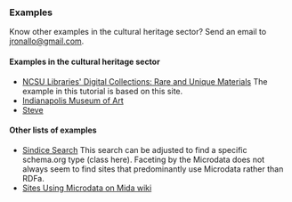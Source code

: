 ### Examples

Know other examples in the cultural heritage sector? 
Send an email to jronallo@gmail.com.

#### Examples in the cultural heritage sector

* [NCSU Libraries' Digital Collections: Rare and Unique Materials](http://d.lib.ncsu.edu/collections)
  The example in this tutorial is based on this site.
* [Indianapolis Museum of Art](http://www.imamuseum.org/art/collections/artwork/untitled-calder-alexander)
* [Steve](YKK)


#### Other lists of examples

* [Sindice Search](http://sindice.com/search?q=schema&nq=&fq=class%3Ahttp%3A%2F%2Fschema.org%2F*%20format%3AMICRODATA&interface=guru&facet.field=domain)
  This search can be adjusted to find a specific schema.org type (class here).
  Faceting by the Microdata does not always seem to find sites that predominantly
  use Microdata rather than RDFa.
* [Sites Using Microdata on Mida wiki](https://github.com/LawrenceWoodman/mida/wiki/Sites-Using-Microdata)